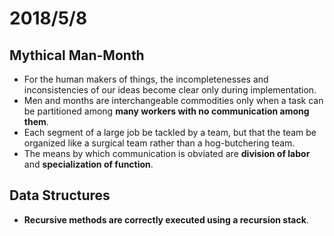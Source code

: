 # 2018/5/8

## Mythical Man-Month

* For the human makers of
  things, the incompletenesses and inconsistencies of our ideas
  become clear only during implementation.
* Men and months are interchangeable commodities only when
  a task can be partitioned among **many workers with no communication
  among them**.
* Each segment of a large job be tackled
  by a team, but that the team be organized like a surgical team
  rather than a hog-butchering team.
* The means by which communication is obviated are **division of
  labor** and **specialization of function**.

## Data Structures

* **Recursive methods are correctly executed using a recursion stack**.